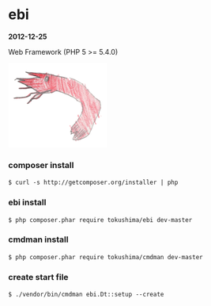 ebi 
====
__2012-12-25__

Web Framework (PHP 5 >= 5.4.0)

![](ebi.png)


### composer install

```
$ curl -s http://getcomposer.org/installer | php
```

### ebi install

```
$ php composer.phar require tokushima/ebi dev-master
```


### cmdman install

```
$ php composer.phar require tokushima/cmdman dev-master
```

### create start file

```
$ ./vendor/bin/cmdman ebi.Dt::setup --create
```


